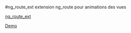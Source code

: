 #ng_route_ext
extension ng_route pour animations des vues

[ng_route_ext](https://github.com/allaud/ng-route-ext)

[Demo](http://allaud.github.io/ng-route-ext/example/)
